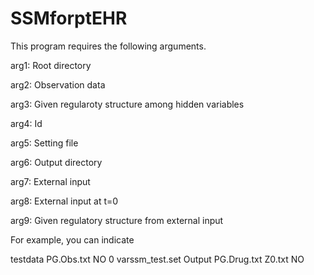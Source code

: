 # SSMforptEHR

This program requires the following arguments. 

arg1: Root directory

arg2: Observation data

arg3: Given regularoty structure among hidden variables

arg4: Id

arg5: Setting file

arg6: Output directory

arg7: External input

arg8: External input at t=0

arg9: Given regulatory structure from external input


For example, you can indicate


testdata PG.Obs.txt NO 0 varssm_test.set Output PG.Drug.txt Z0.txt NO 
